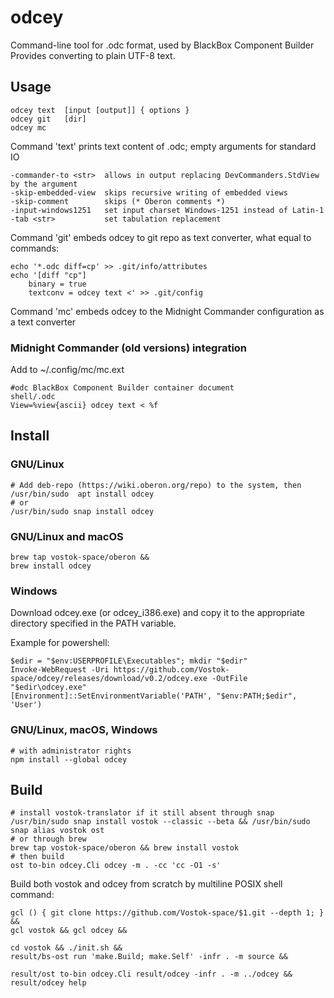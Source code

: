 # odcey
Command-line tool for .odc format, used by BlackBox Component Builder
Provides converting to plain UTF-8 text.

## Usage
    odcey text  [input [output]] { options }
    odcey git   [dir]
    odcey mc

Command 'text' prints text content of .odc; empty arguments for standard IO

    -commander-to <str>  allows in output replacing DevCommanders.StdView by the argument
    -skip-embedded-view  skips recursive writing of embedded views
    -skip-comment        skips (* Oberon comments *)
    -input-windows1251   set input charset Windows-1251 instead of Latin-1
    -tab <str>           set tabulation replacement

Command 'git' embeds odcey to git repo as text converter, what equal to commands:

    echo '*.odc diff=cp' >> .git/info/attributes
    echo '[diff "cp"]
    	binary = true
    	textconv = odcey text <' >> .git/config

Command 'mc' embeds odcey to the Midnight Commander configuration as a text converter

### Midnight Commander (old versions) integration
Add to ~/.config/mc/mc.ext

    #odc BlackBox Component Builder container document
    shell/.odc
    View=%view{ascii} odcey text < %f

## Install

### GNU/Linux
    # Add deb-repo (https://wiki.oberon.org/repo) to the system, then
    /usr/bin/sudo  apt install odcey
    # or
    /usr/bin/sudo snap install odcey

### GNU/Linux and macOS
    brew tap vostok-space/oberon &&
    brew install odcey

### Windows
Download odcey.exe (or odcey_i386.exe) and copy it to the appropriate directory
specified in the PATH variable.

Example for powershell:

    $edir = "$env:USERPROFILE\Executables"; mkdir "$edir"
    Invoke-WebRequest -Uri https://github.com/Vostok-space/odcey/releases/download/v0.2/odcey.exe -OutFile "$edir\odcey.exe"
    [Environment]::SetEnvironmentVariable('PATH', "$env:PATH;$edir", 'User')

### GNU/Linux, macOS, Windows
    # with administrator rights
    npm install --global odcey

## Build
    # install vostok-translator if it still absent through snap
    /usr/bin/sudo snap install vostok --classic --beta && /usr/bin/sudo snap alias vostok ost
    # or through brew
    brew tap vostok-space/oberon && brew install vostok
    # then build
    ost to-bin odcey.Cli odcey -m . -cc 'cc -O1 -s'

Build both vostok and odcey from scratch by multiline POSIX shell command:

    gcl () { git clone https://github.com/Vostok-space/$1.git --depth 1; } &&
    gcl vostok && gcl odcey &&

    cd vostok && ./init.sh &&
    result/bs-ost run 'make.Build; make.Self' -infr . -m source &&

    result/ost to-bin odcey.Cli result/odcey -infr . -m ../odcey &&
    result/odcey help
